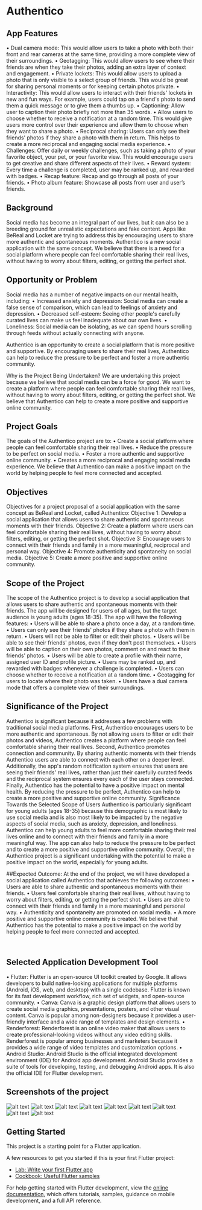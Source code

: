 # Authentico

## App Features
•	Dual camera mode: This would allow users to take a photo with both their front and rear cameras at the same time, providing a more complete view of their surroundings.
•	Geotagging: This would allow users to see where their friends are when they take their photos, adding an extra layer of context and engagement.
•	Private lockets: This would allow users to upload a photo that is only visible to a select group of friends. This would be great for sharing personal moments or for keeping certain photos private.
•	Interactivity: This would allow users to interact with their friends' lockets in new and fun ways. For example, users could tap on a friend's photo to send them a quick message or to give them a thumbs up.
•	Captioning: Allow user to caption their photo briefly not more than 35 words.
•	Allow users to choose whether to receive a notification at a random time. This would give users more control over their experience and allow them to choose when they want to share a photo.
•	Reciprocal sharing: Users can only see their friends' photos if they share a photo with them in return. This helps to create a more reciprocal and engaging social media experience.
•	Challenges: Offer daily or weekly challenges, such as taking a photo of your favorite object, your pet, or your favorite view. This would encourage users to get creative and share different aspects of their lives.
•	Reward system: Every time a challenge is completed, user may be ranked up, and rewarded with badges.
•	Recap feature: Recap and go through all posts of your friends.
•	Photo album feature: Showcase all posts from user and user’s friends.

## Background
Social media has become an integral part of our lives, but it can also be a breeding ground for unrealistic expectations and fake content. Apps like BeReal and Locket are trying to address this by encouraging users to share more authentic and spontaneous moments.
Authentico is a new social application with the same concept. We believe that there is a need for a social platform where people can feel comfortable sharing their real lives, without having to worry about filters, editing, or getting the perfect shot.

## Opportunity or Problem
Social media has a number of negative impacts on our mental health, including:
•	Increased anxiety and depression: Social media can create a false sense of comparison, which can lead to feelings of anxiety and depression.
•	Decreased self-esteem: Seeing other people's carefully curated lives can make us feel inadequate about our own lives.
•	Loneliness: Social media can be isolating, as we can spend hours scrolling through feeds without actually connecting with anyone.

Authentico is an opportunity to create a social platform that is more positive and supportive. By encouraging users to share their real lives, Authentico can help to reduce the pressure to be perfect and foster a more authentic community.

Why is the Project Being Undertaken?
We are undertaking this project because we believe that social media can be a force for good. We want to create a platform where people can feel comfortable sharing their real lives, without having to worry about filters, editing, or getting the perfect shot. We believe that Authentico can help to create a more positive and supportive online community.

## Project Goals
The goals of the Authentico project are to:
•	Create a social platform where people can feel comfortable sharing their real lives.
•	Reduce the pressure to be perfect on social media.
•	Foster a more authentic and supportive online community. 
•	Creates a more reciprocal and engaging social media experience.
We believe that Authentico can make a positive impact on the world by helping people to feel more connected and accepted.

## Objectives
Objectives for a project proposal of a social application with the same concept as BeReal and Locket, called Authentico:
Objective 1: Develop a social application that allows users to share authentic and spontaneous moments with their friends.
Objective 2: Create a platform where users can feel comfortable sharing their real lives, without having to worry about filters, editing, or getting the perfect shot.
Objective 3: Encourage users to connect with their friends and family in a more meaningful, reciprocal and personal way.
Objective 4: Promote authenticity and spontaneity on social media.
Objective 5: Create a more positive and supportive online community.
 
## Scope of the Project
The scope of the Authentico project is to develop a social application that allows users to share authentic and spontaneous moments with their friends. The app will be designed for users of all ages, but the target audience is young adults (ages 18-35).
The app will have the following features:
•	Users will be able to share a photo once a day, at a random time.
•	Users can only see their friends' photos if they share a photo with them in return.
•	Users will not be able to filter or edit their photos.
•	Users will be able to see their friends' photos, even if they don't post themselves.
•	Users will be able to caption on their own photos, comment on and react to their friends' photos.
•	Users will be able to create a profile with their name, assigned user ID and profile picture.
•	Users may be ranked up, and rewarded with badges whenever a challenge is completed.
•	Users can choose whether to receive a notification at a random time. 
•	Geotagging for users to locate where their photo was taken.
•	Users have a dual camera mode that offers a complete view of their surroundings.

## Significance of the Project
Authentico is significant because it addresses a few problems with traditional social media platforms. First, Authentico encourages users to be more authentic and spontaneous. By not allowing users to filter or edit their photos and videos, Authentico creates a platform where people can feel comfortable sharing their real lives.
Second, Authentico promotes connection and community. By sharing authentic moments with their friends Authentico users are able to connect with each other on a deeper level. Additionally, the app's random notification system ensures that users are seeing their friends' real lives, rather than just their carefully curated feeds and the reciprocal system ensures every each of the user stays connected.
Finally, Authentico has the potential to have a positive impact on mental health. By reducing the pressure to be perfect, Authentico can help to create a more positive and supportive online community.
Significance Towards the Selected Scope of Users
Authentico is particularly significant for young adults (ages 18-35) because this demographic is most likely to use social media and is also most likely to be impacted by the negative aspects of social media, such as anxiety, depression, and loneliness.
Authentico can help young adults to feel more comfortable sharing their real lives online and to connect with their friends and family in a more meaningful way. The app can also help to reduce the pressure to be perfect and to create a more positive and supportive online community.
Overall, the Authentico project is a significant undertaking with the potential to make a positive impact on the world, especially for young adults.

##Expected Outcome:
At the end of the project, we will have developed a social application called Authentico that achieves the following outcomes:
•	Users are able to share authentic and spontaneous moments with their friends.
•	Users feel comfortable sharing their real lives, without having to worry about filters, editing, or getting the perfect shot.
•	Users are able to connect with their friends and family in a more meaningful and personal way.
•	Authenticity and spontaneity are promoted on social media.
•	A more positive and supportive online community is created.
We believe that Authentico has the potential to make a positive impact on the world by helping people to feel more connected and accepted.

 
## Selected Application Development Tool
•	Flutter: Flutter is an open-source UI toolkit created by Google. It allows developers to build native-looking applications for multiple platforms (Android, iOS, web, and desktop) with a single codebase. Flutter is known for its fast development workflow, rich set of widgets, and open-source community.
•	Canva: Canva is a graphic design platform that allows users to create social media graphics, presentations, posters, and other visual content. Canva is popular among non-designers because it provides a user-friendly interface and a wide range of templates and design elements.
•	Renderforest: Renderforest is an online video maker that allows users to create professional-looking videos without any video editing skills. Renderforest is popular among businesses and marketers because it provides a wide range of video templates and customization options.
•	Android Studio: Android Studio is the official integrated development environment (IDE) for Android app development. Android Studio provides a suite of tools for developing, testing, and debugging Android apps. It is also the official IDE for Flutter development.

## Screenshots of the project
![alt text](https://github.com/qaid-u/authentico-Social-Media-Flutter-Application/blob/main/screenshots/photo_6255888633248728246_y.jpg)
![alt text](https://github.com/qaid-u/authentico-Social-Media-Flutter-Application/blob/main/screenshots/photo_6255888633248728247_y.jpg)
![alt text](https://github.com/qaid-u/authentico-Social-Media-Flutter-Application/blob/main/screenshots/photo_6255888633248728248_y.jpg)
![alt text](https://github.com/qaid-u/authentico-Social-Media-Flutter-Application/blob/main/screenshots/photo_6255888633248728249_y.jpg)
![alt text](https://github.com/qaid-u/authentico-Social-Media-Flutter-Application/blob/main/screenshots/photo_6255888633248728251_y.jpg)
![alt text](https://github.com/qaid-u/authentico-Social-Media-Flutter-Application/blob/main/screenshots/photo_6255888633248728252_y.jpg)
![alt text](https://github.com/qaid-u/authentico-Social-Media-Flutter-Application/blob/main/screenshots/photo_6255888633248728253_y.jpg)
![alt text](https://github.com/qaid-u/authentico-Social-Media-Flutter-Application/blob/main/screenshots/photo_6255888633248728254_y.jpg)
![alt text](https://github.com/qaid-u/authentico-Social-Media-Flutter-Application/blob/main/screenshots/photo_6255888633248728255_y.jpg)

## Getting Started

This project is a starting point for a Flutter application.

A few resources to get you started if this is your first Flutter project:

- [Lab: Write your first Flutter app](https://docs.flutter.dev/get-started/codelab)
- [Cookbook: Useful Flutter samples](https://docs.flutter.dev/cookbook)

For help getting started with Flutter development, view the
[online documentation](https://docs.flutter.dev/), which offers tutorials,
samples, guidance on mobile development, and a full API reference.
